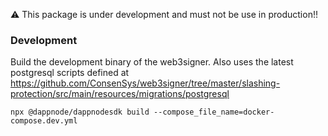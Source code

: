⚠ This package is under development and must not be use in production!!

### Development

Build the development binary of the web3signer. Also uses the latest postgresql scripts defined at https://github.com/ConsenSys/web3signer/tree/master/slashing-protection/src/main/resources/migrations/postgresql

```
npx @dappnode/dappnodesdk build --compose_file_name=docker-compose.dev.yml
```
